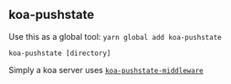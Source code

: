 ## koa-pushstate

Use this as a global tool: `yarn global add koa-pushstate`

`koa-pushstate [directory]`

Simply a koa server uses [`koa-pushstate-middleware`](https://github.com/VanishingDante/koa-pushstate/packages/koa-pushstate)